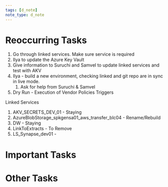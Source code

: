 ```yaml
---
tags: [d_note]
note_type: d_note
---
```


# Reoccurring Tasks
1. Go through linked services. Make sure service is required
2. Ilya to update the Azure Key Vault
3. Give information to Suruchi and Samvel to update linked services and test with AKV
4. Ilya - build a new environment, checking linked and git repo are in sync in live mode.
	1. Ask for help from Suruchi & Samvel
5. Dry Run - Execution of Vendor Policies Triggers

Linked Services
1. AKV_SECRETS_DEV_01 - Staying
2. AzureBlobStorage_spkgensa01_aws_transfer_blc04 - Rename/Rebuild
3. DW - Staying
4. LinkToExtracts - To Remove
5. LS_Synapse_dev01 - 


# Important Tasks

# Other Tasks
